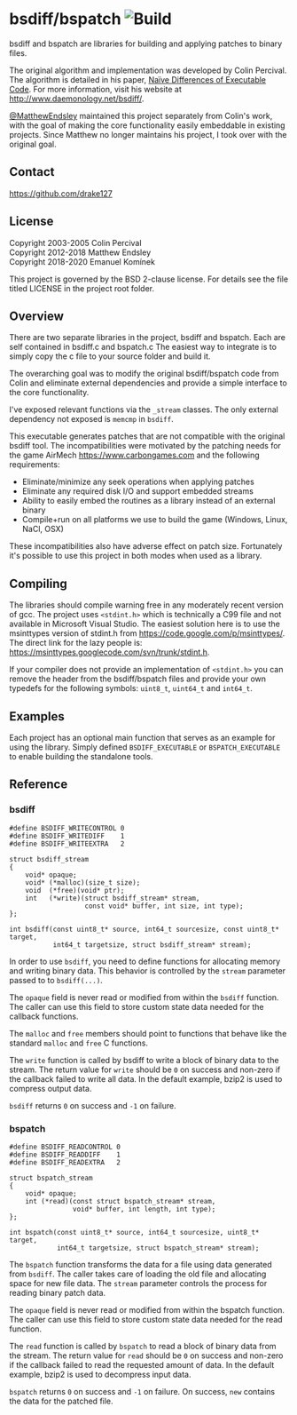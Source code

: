 bsdiff/bspatch ![Build](https://github.com/drake127/bsdiff/workflows/Build%20&%20Test/badge.svg)
=====
bsdiff and bspatch are libraries for building and applying patches to binary
files.

The original algorithm and implementation was developed by Colin Percival.
The algorithm is detailed in his paper, [Naïve Differences of Executable Code](http://www.daemonology.net/papers/bsdiff.pdf).
For more information, visit his website at <http://www.daemonology.net/bsdiff/>.

[@MatthewEndsley](https://twitter.com/#!/MatthewEndsley) maintained this project
separately from Colin's work, with the goal of making the core functionality
easily embeddable in existing projects. Since Matthew no longer maintains his
project, I took over with the original goal.

Contact
-----
<https://github.com/drake127>

License
-----
Copyright 2003-2005 Colin Percival   
Copyright 2012-2018 Matthew Endsley  
Copyright 2018-2020 Emanuel Komínek

This project is governed by the BSD 2-clause license. For details see the file
titled LICENSE in the project root folder.

Overview
-----
There are two separate libraries in the project, bsdiff and bspatch. Each are
self contained in bsdiff.c and bspatch.c The easiest way to integrate is to
simply copy the c file to your source folder and build it.

The overarching goal was to modify the original bsdiff/bspatch code from Colin
and eliminate external dependencies and provide a simple interface to the core
functionality.

I've exposed relevant functions via the `_stream` classes. The only external
dependency not exposed is `memcmp` in `bsdiff`.

This executable generates patches that are not compatible with the original
bsdiff tool. The incompatibilities were motivated by the patching needs for the
game AirMech <https://www.carbongames.com> and the following requirements:

* Eliminate/minimize any seek operations when applying patches
* Eliminate any required disk I/O and support embedded streams
* Ability to easily embed the routines as a library instead of an external
  binary
* Compile+run on all platforms we use to build the game (Windows, Linux, NaCl,
  OSX)

These incompatibilities also have adverse effect on patch size. Fortunately it's
possible to use this project in both modes when used as a library.

Compiling
-----
The libraries should compile warning free in any moderately recent version of
gcc. The project uses `<stdint.h>` which is technically a C99 file and not
available in Microsoft Visual Studio. The easiest solution here is to use the
msinttypes version of stdint.h from <https://code.google.com/p/msinttypes/>.
The direct link for the lazy people is:
<https://msinttypes.googlecode.com/svn/trunk/stdint.h>.

If your compiler does not provide an implementation of `<stdint.h>` you can
remove the header from the bsdiff/bspatch files and provide your own typedefs
for the following symbols: `uint8_t`, `uint64_t` and `int64_t`.

Examples
-----
Each project has an optional main function that serves as an example for using
the library. Simply defined `BSDIFF_EXECUTABLE` or `BSPATCH_EXECUTABLE` to
enable building the standalone tools.

Reference
---------
### bsdiff

	#define BSDIFF_WRITECONTROL 0
	#define BSDIFF_WRITEDIFF    1
	#define BSDIFF_WRITEEXTRA   2
	
    struct bsdiff_stream
	{
		void* opaque;
		void* (*malloc)(size_t size);
		void  (*free)(void* ptr);
		int   (*write)(struct bsdiff_stream* stream,
					   const void* buffer, int size, int type);
	};

	int bsdiff(const uint8_t* source, int64_t sourcesize, const uint8_t* target,
	           int64_t targetsize, struct bsdiff_stream* stream);
		

In order to use `bsdiff`, you need to define functions for allocating memory and
writing binary data. This behavior is controlled by the `stream` parameter
passed to to `bsdiff(...)`.

The `opaque` field is never read or modified from within the `bsdiff` function.
The caller can use this field to store custom state data needed for the callback
functions.

The `malloc` and `free` members should point to functions that behave like the
standard `malloc` and `free` C functions.

The `write` function is called by bsdiff to write a block of binary data to the
stream. The return value for `write` should be `0` on success and non-zero if
the callback failed to write all data. In the default example, bzip2 is used to
compress output data.

`bsdiff` returns `0` on success and `-1` on failure.

### bspatch

	#define BSDIFF_READCONTROL 0
	#define BSDIFF_READDIFF    1
	#define BSDIFF_READEXTRA   2 
    
    struct bspatch_stream
	{
		void* opaque;
		int (*read)(const struct bspatch_stream* stream,
		            void* buffer, int length, int type);
	};

	int bspatch(const uint8_t* source, int64_t sourcesize, uint8_t* target,
	            int64_t targetsize, struct bspatch_stream* stream);

The `bspatch` function transforms the data for a file using data generated from
`bsdiff`. The caller takes care of loading the old file and allocating space for
new file data.  The `stream` parameter controls the process for reading binary
patch data.

The `opaque` field is never read or modified from within the bspatch function.
The caller can use this field to store custom state data needed for the read
function.

The `read` function is called by `bspatch` to read a block of binary data from
the stream.  The return value for `read` should be `0` on success and non-zero
if the callback failed to read the requested amount of data. In the default
example, bzip2 is used to decompress input data.

`bspatch` returns `0` on success and `-1` on failure. On success, `new` contains
the data for the patched file.
